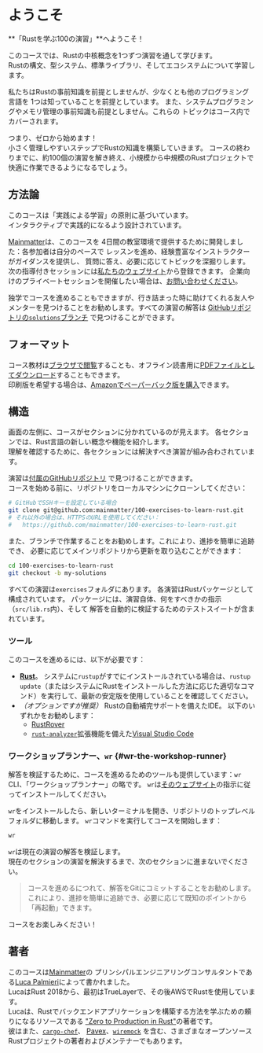 # ようこそ

**「Rustを学ぶ100の演習」**へようこそ！

このコースでは、Rustの中核概念を1つずつ演習を通して学びます。\
Rustの構文、型システム、標準ライブラリ、そしてエコシステムについて学習します。

私たちはRustの事前知識を前提としませんが、少なくとも他のプログラミング言語を
1つは知っていることを前提としています。
また、システムプログラミングやメモリ管理の事前知識も前提としません。これらの
トピックはコース内でカバーされます。

つまり、ゼロから始めます！\
小さく管理しやすいステップでRustの知識を構築していきます。
コースの終わりまでに、約100個の演習を解き終え、小規模から中規模のRustプロジェクトで
快適に作業できるようになるでしょう。

## 方法論

このコースは「実践による学習」の原則に基づいています。\
インタラクティブで実践的になるよう設計されています。

[Mainmatter](https://mainmatter.com/rust-consulting/)は、このコースを
4日間の教室環境で提供するために開発しました：各参加者は自分のペースで
レッスンを進め、経験豊富なインストラクターがガイダンスを提供し、
質問に答え、必要に応じてトピックを深掘りします。\
次の指導付きセッションには[私たちのウェブサイト](https://ti.to/mainmatter/rust-from-scratch-jan-2025)から登録できます。
企業向けのプライベートセッションを開催したい場合は、[お問い合わせください](https://mainmatter.com/contact/)。

独学でコースを進めることもできますが、行き詰まった時に助けてくれる友人や
メンターを見つけることをお勧めします。すべての演習の解答は
[GitHubリポジトリの`solutions`ブランチ](https://github.com/mainmatter/100-exercises-to-learn-rust/tree/solutions)
で見つけることができます。

## フォーマット

コース教材は[ブラウザで閲覧](https://rust-exercises.com/100-exercises/)することも、オフライン読書用に[PDFファイルとしてダウンロード](https://rust-exercises.com/100-exercises-to-learn-rust.pdf)することもできます。\
印刷版を希望する場合は、[Amazonでペーパーバック版を購入](https://www.amazon.com/dp/B0DJ14KQQG/)できます。

## 構造

画面の左側に、コースがセクションに分かれているのが見えます。
各セクションでは、Rust言語の新しい概念や機能を紹介します。\
理解を確認するために、各セクションには解決すべき演習が組み合わされています。

演習は[付属のGitHubリポジトリ](https://github.com/mainmatter/100-exercises-to-learn-rust)
で見つけることができます。\
コースを始める前に、リポジトリをローカルマシンにクローンしてください：

```bash
# GitHubでSSHキーを設定している場合
git clone git@github.com:mainmatter/100-exercises-to-learn-rust.git
# それ以外の場合は、HTTPSのURLを使用してください：
#   https://github.com/mainmatter/100-exercises-to-learn-rust.git
```

また、ブランチで作業することをお勧めします。これにより、進捗を簡単に追跡でき、
必要に応じてメインリポジトリから更新を取り込むことができます：

```bash
cd 100-exercises-to-learn-rust
git checkout -b my-solutions
```

すべての演習は`exercises`フォルダにあります。
各演習はRustパッケージとして構成されています。
パッケージには、演習自体、何をすべきかの指示（`src/lib.rs`内）、そして
解答を自動的に検証するためのテストスイートが含まれています。

### ツール

このコースを進めるには、以下が必要です：

- [**Rust**](https://www.rust-lang.org/tools/install)。
  システムに`rustup`がすでにインストールされている場合は、`rustup update`（またはシステムにRustをインストールした方法に応じた適切なコマンド）を実行して、最新の安定版を使用していることを確認してください。
- _（オプションですが推奨）_ Rustの自動補完サポートを備えたIDE。
  以下のいずれかをお勧めします：
  - [RustRover](https://www.jetbrains.com/rust/)
  - [`rust-analyzer`](https://marketplace.visualstudio.com/items?itemName=matklad.rust-analyzer)拡張機能を備えた[Visual Studio Code](https://code.visualstudio.com)

### ワークショップランナー、`wr` {#wr-the-workshop-runner}

解答を検証するために、コースを進めるためのツールも提供しています：`wr` CLI、「ワークショップランナー」の略です。
`wr`は[そのウェブサイト](https://mainmatter.github.io/rust-workshop-runner/)の指示に従ってインストールしてください。

`wr`をインストールしたら、新しいターミナルを開き、リポジトリのトップレベルフォルダに移動します。
`wr`コマンドを実行してコースを開始します：

```bash
wr
```

`wr`は現在の演習の解答を検証します。\
現在のセクションの演習を解決するまで、次のセクションに進まないでください。

> コースを進めるにつれて、解答をGitにコミットすることをお勧めします。
> これにより、進捗を簡単に追跡でき、必要に応じて既知のポイントから「再起動」できます。

コースをお楽しみください！

## 著者

このコースは[Mainmatter](https://mainmatter.com/rust-consulting/)の
プリンシパルエンジニアリングコンサルタントである[Luca Palmieri](https://www.lpalmieri.com/)によって書かれました。\
LucaはRust 2018から、最初はTrueLayerで、その後AWSでRustを使用しています。\
Lucaは、Rustでバックエンドアプリケーションを構築する方法を学ぶための頼りになるリソースである
["Zero to Production in Rust"](https://zero2prod.com)の著者です。\
彼はまた、[`cargo-chef`](https://github.com/LukeMathWalker/cargo-chef)、
[Pavex](https://pavex.dev)、[`wiremock`](https://github.com/LukeMathWalker/wiremock-rs)
を含む、さまざまなオープンソースRustプロジェクトの著者およびメンテナーでもあります。